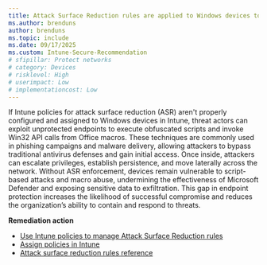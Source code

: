 ```yaml
---
title: Attack Surface Reduction rules are applied to Windows devices to prevent exploitation of vulnerable system components
ms.author: brenduns
author: brenduns
ms.topic: include
ms.date: 09/17/2025
ms.custom: Intune-Secure-Recommendation
# sfipillar: Protect networks
# category: Devices
# risklevel: High
# userimpact: Low
# implementationcost: Low
---
```

If Intune policies for attack surface reduction (ASR) aren't properly configured and assigned to Windows devices in Intune, threat actors can exploit unprotected endpoints to execute obfuscated scripts and invoke Win32 API calls from Office macros. These techniques are commonly used in phishing campaigns and malware delivery, allowing attackers to bypass traditional antivirus defenses and gain initial access. Once inside, attackers can escalate privileges, establish persistence, and move laterally across the network. Without ASR enforcement, devices remain vulnerable to script-based attacks and macro abuse, undermining the effectiveness of Microsoft Defender and exposing sensitive data to exfiltration. This gap in endpoint protection increases the likelihood of successful compromise and reduces the organization’s ability to contain and respond to threats.

**Remediation action**

- [Use Intune policies to manage Attack Surface Reduction rules](/intune/intune-service/protect/endpoint-security-asr-policy)
- [Assign policies in Intune](/intune/intune-service/configuration/device-profile-assign)
- [Attack surface reduction rules reference](/defender-endpoint/attack-surface-reduction-rules-reference)